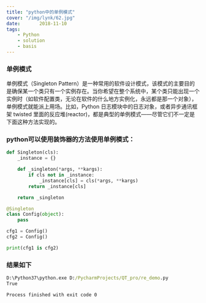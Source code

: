 ```yaml
---
title: "python中的单例模式"
cover: "/img/lynk/62.jpg"
date:       2018-11-10
tags:
	- Python
	- solution
	- basis
---
```


### 单例模式
单例模式（Singleton Pattern）是一种常用的软件设计模式，该模式的主要目的是确保某一个类只有一个实例存在。当你希望在整个系统中，某个类只能出现一个实例时（如软件配置类，无论在软件的什么地方实例化，永远都是那一个对象），单例模式就能派上用场。比如，Python 日志模块中的日志对象，或者异步通讯框架 twisted 里面的反应堆(reactor)，都是典型的单例模式——尽管它们不一定是下面这种方法实现的。

### python可以使用装饰器的方法使用单例模式：

```python
def Singleton(cls):
    _instance = {}

    def _singleton(*args, **kargs):
        if cls not in _instance:
            _instance[cls] = cls(*args, **kargs)
        return _instance[cls]

    return _singleton

@Singleton
class Config(object):
    pass

cfg1 = Config()
cfg2 = Config()

print(cfg1 is cfg2)

```

### 结果如下
```cmd
D:\Python37\python.exe D:/PycharmProjects/QT_pro/re_demo.py
True

Process finished with exit code 0
```